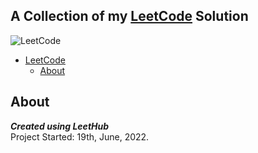 ## A Collection of my [LeetCode](https://leetcode.com/ashad001sp/) Solution

![LeetCode](https://leetcode.com/static/images/LeetCode_Sharing.png)

 - [LeetCode](#leetcode)
   - [About](#about)

## About
***Created using LeetHub***
</br>
Project Started: 19th, June, 2022.

